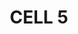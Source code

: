 ---
page: home
title: CELL 5
heading: >
    start today


    scale tomorrow
image: img/cell5/cell-5-logo-black.svg
bannerImg: img/banner-2.png
moreLink: Get In Touch
linkUrl: "#"
text: >
    we are technology experts delivering 
    
    
    scalable start-up solutions
footer: >
    If you are not ready to engage with us yet and have questions or need more convincing, invite us to pitch to you. **[Let us Pitch?](/contact)**

OurWork: 
  heading: >
    Read about some of the recent products we have shipped:
  linkUrl: "#"
  moreLink: See more of our work
  content:
    - heading: MVP > scale > pivot
      text: >
        18 months of deploying weekly in proptech. > 
    - heading: Brick by brick
      text: >
        innovating in series B construction tech one project at a time. >
    - heading: Weathering the storm
      text: >
        security fixes and new journies for early stage social sailing. > 
    - heading: Functional fintech
      text: >
        early stage team augmentation in start-up funding app. >

WhoWeAre:
  heading: Who we are
  linkUrl: "#"
  moreLink: Meet the team
  text: >
    We are a passionate team of designers, developers and makers armed with start-up experience and a product delivery mindset. 


    We are a diverse, globally distributed remote team of 11 permanent members supported by an extensive freelance network who can offer full service technology solutions or augment your team.

HowWeWork:
  heading: How we work
  linkUrl: "#"
  moreLink: View our process
  text: >
    An engagement with us starts with getting to know each other, preparing for success, and making commitments.  Blending the right team is the most important outcome.


    Once we start, we optimize for fast paced delivery of the right features while maximizing discovery and sustainability.  Our objective here is a product in customers hands that improves their lives.

TechWeKnow: 
  heading: Tech We Know
  text: >
    We have shipped products with these technologies in last 18 months
  lists: 
    - name: ""
      description: ""

qualifications:
  heading: Are we a fit for you?
  lists:
    - text:  Your organization is between 1-50 people
    - text:  You plan to launch in under 3 months or are already live
    - text:  Your budget is at least £5K or £500 a week
    - text:  You are happy with a remote-first delivery
    - text:  You respect our values

feedbacks:
  heading: What our clients say...
  lists:
    - name: Owner
      company: Aphex
      imageUrl: /img/clients/aphex-screenshot.jpg
      text: >
        “Cell 5 picked up our Laravel PHP project launched it and supported it. At amazing rates.”
    - name: Owner
      company: myval
      imageUrl: /img/clients/myval-screenshot.jpg
      text: >
        “Cell 5 picked up our Laravel PHP project launched it and supported it. At amazing rates.”
---